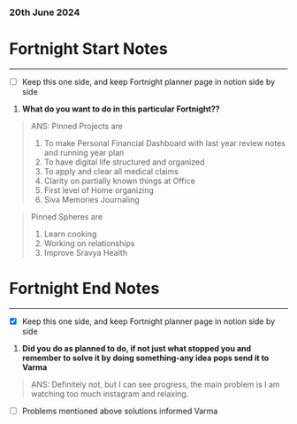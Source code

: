 ### 20th June 2024
# Fortnight Start Notes
---

- [ ] Keep this one side, and keep Fortnight planner page in notion side by side

1. **What do you want to do in this particular Fortnight??**
> ANS: Pinned Projects are
> 	1. To make Personal Financial Dashboard with last year review notes and running year plan
> 	2. To have digital life structured and organized
> 	3. To apply and clear all medical claims
> 	4. Clarity on partially known things at Office
> 	5. First level of Home organizing
> 	6. Siva Memories Journaling

> 	Pinned Spheres are
> 	1. Learn cooking
> 	2. Working on relationships
> 	3. Improve Sravya Health


# Fortnight End Notes
---

- [x] Keep this one side, and keep Fortnight planner page in notion side by side

1. **Did you do as planned to do, if not just what stopped you and remember to solve it by doing something-any idea pops send it to Varma**

> ANS: Definitely not, but I can see progress, the main problem is I am watching too much instagram and relaxing.

- [ ] Problems mentioned above solutions informed Varma

